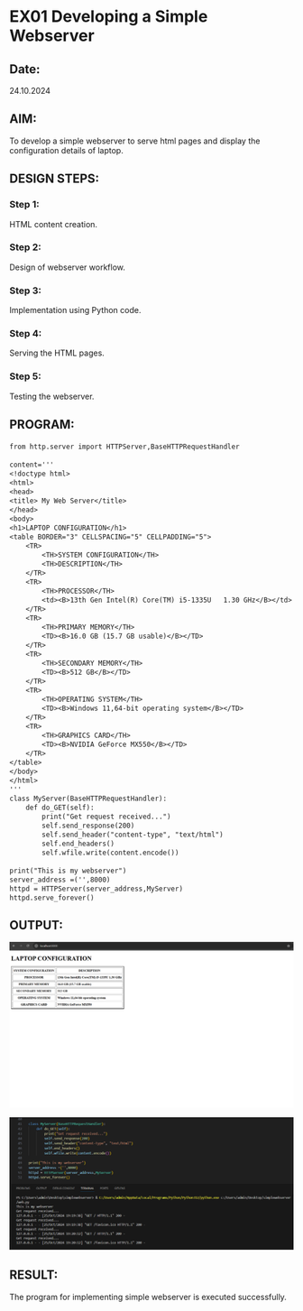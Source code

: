 # EX01 Developing a Simple Webserver
## Date:
24.10.2024
## AIM:
To develop a simple webserver to serve html pages and display the configuration details of laptop.

## DESIGN STEPS:
### Step 1: 
HTML content creation.

### Step 2:
Design of webserver workflow.

### Step 3:
Implementation using Python code.

### Step 4:
Serving the HTML pages.

### Step 5:
Testing the webserver.

## PROGRAM:
```
from http.server import HTTPServer,BaseHTTPRequestHandler

content='''
<!doctype html>
<html>
<head>
<title> My Web Server</title>
</head>
<body>
<h1>LAPTOP CONFIGURATION</h1>
<table BORDER="3" CELLSPACING="5" CELLPADDING="5">
    <TR>
        <TH>SYSTEM CONFIGURATION</TH>
        <TH>DESCRIPTION</TH>
    </TR>
    <TR>
        <TH>PROCESSOR</TH>
        <td><B>13th Gen Intel(R) Core(TM) i5-1335U   1.30 GHz</B></td>
    </TR>
    <TR>
        <TH>PRIMARY MEMORY</TH>
        <TD><B>16.0 GB (15.7 GB usable)</B></TD>
    </TR>
    <TR>
        <TH>SECONDARY MEMORY</TH>
        <TD><B>512 GB</B></TD>
    </TR>
    <TR>
        <TH>OPERATING SYSTEM</TH>
        <TD><B>Windows 11,64-bit operating system</B></TD>
    </TR>
    <TR>
        <TH>GRAPHICS CARD</TH>
        <TD><B>NVIDIA GeForce MX550</B></TD>
    </TR>
</table>
</body>
</html>
'''
class MyServer(BaseHTTPRequestHandler):
    def do_GET(self):
        print("Get request received...")
        self.send_response(200) 
        self.send_header("content-type", "text/html")       
        self.end_headers()
        self.wfile.write(content.encode())

print("This is my webserver") 
server_address =('',8000)
httpd = HTTPServer(server_address,MyServer)
httpd.serve_forever()
```
## OUTPUT:
![alt text](<image 1.png>)

![alt text](<image 2.png>)

## RESULT:
The program for implementing simple webserver is executed successfully.
